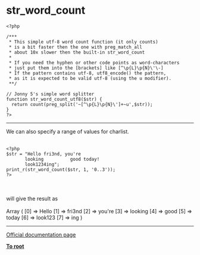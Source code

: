 # str_word_count





```
<?php

/***
 * This simple utf-8 word count function (it only counts) 
 * is a bit faster then the one with preg_match_all
 * about 10x slower then the built-in str_word_count
 * 
 * If you need the hyphen or other code points as word-characters
 * just put them into the [brackets] like [^\p{L}\p{N}\'\-]
 * If the pattern contains utf-8, utf8_encode() the pattern,
 * as it is expected to be valid utf-8 (using the u modifier).
 **/

// Jonny 5's simple word splitter
function str_word_count_utf8($str) {
  return count(preg_split('~[^\p{L}\p{N}\']+~u',$str));
}
?>
```
  

---

We can also specify a range of values for charlist.<br><br>

```
<?php
$str = "Hello fri3nd, you're
       looking          good today! 
       look1234ing";
print_r(str_word_count($str, 1, '0..3'));
?>
```
<br><br>will give the result as <br><br>Array ( [0] =&gt; Hello [1] =&gt; fri3nd [2] =&gt; you&apos;re [3] =&gt; looking [4] =&gt; good [5] =&gt; today [6] =&gt; look123 [7] =&gt; ing )  

---

[Official documentation page](https://www.php.net/manual/en/function.str-word-count.php)

**[To root](/README.md)**